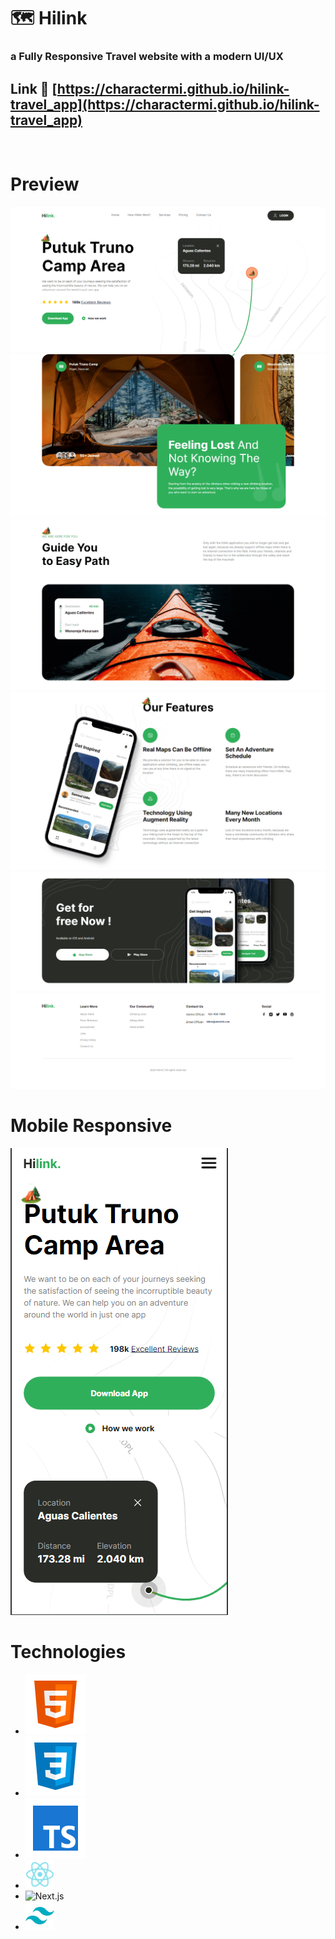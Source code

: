 # 🗺️ Hilink

### a Fully Responsive Travel website with a modern UI/UX

## Link 🔗 [https://charactermi.github.io/hilink-travel_app](https://charactermi.github.io/hilink-travel_app)

<br />

# Preview

<img src="./preview_images/hilink_first.png" alt="first" />
<img src="./preview_images/hilink_second.png" alt="second" />
<img src="./preview_images/hilink_third.png" alt="third" />
<img src="./preview_images/hilink_fourth.png" alt="fourth" />
<img src="./preview_images/hilink_fifth.png" alt="fifth" />
<img src="./preview_images/hilink_sixth.png" alt="sixth" />

<br />

# Mobile Responsive

<img src="./preview_images/hilink_responsive.png" alt="responsive" />

# Technologies

<ul>
    <li>
        <img src="https://github.com/characterMi/characterMi/raw/main/images/technologies/icons8-html.svg" alt="HTML" />
    </li>
    <li>
        <img src="https://github.com/characterMi/characterMi/raw/main/images/technologies/icons8-css.svg" alt="Css" />
    </li>
    <li>
        <img src="https://github.com/characterMi/characterMi/raw/main/images/technologies/icons8-typescript.svg" alt="TS" />
    </li>
    <li>
        <img src="https://github.com/characterMi/characterMi/raw/main/images/technologies/icons8-react-native.svg" width="46" height="46" alt="React" />
    </li>
    <li>
        <img src="https://github.com/characterMi/characterMi/raw/main/images/technologies/icons8-nextjs.png" width="46" height="46" alt="Next.js" />
    </li>
    <li>
        <img src="https://github.com/characterMi/characterMi/raw/main/images/technologies/tailwind.svg" width="46" height="46" alt="Tailwind Css" />
    </li>
</ul>
